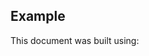 <?
  @include {readme} introduction.md install.md
?>

## Example

This document was built using:

<?
  @source {markdown} readme.md
?>

<?
  @include {readme} macros.md
?>

<?
  @exec ./sbin/apidocs
?>

<?
  @include {readme} license.md
?>
